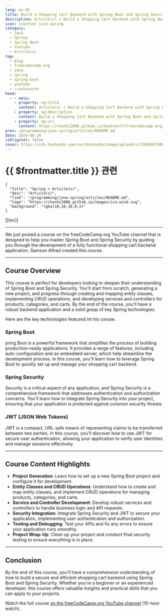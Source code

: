 ```yaml
---
lang: en-US
title: Build a Shopping Cart Backend with Spring Boot and Spring Security
description: Article(s) > Build a Shopping Cart Backend with Spring Boot and Spring Security
icon: iconfont icon-spring
category: 
  - Java
  - Spring
  - Spring Boot
  - Youtube
  - Article(s)
tag: 
  - blog
  - freecodecamp.org
  - java
  - spring
  - spring-boot
  - youtube
  - crashcourse
head:
  - - meta:
    - property: og:title
      content: Article(s) > Build a Shopping Cart Backend with Spring Boot and Spring Security
    - property: og:description
      content: Build a Shopping Cart Backend with Spring Boot and Spring Security
    - property: og:url
      content: https://chanhi2000.github.io/bookshelf/freecodecamp.org/build-a-shopping-cart-backend-with-spring-boot-and-spring-security.html
prev: /programming/java-spring/articles/README.md
date: 2024-08-28
isOriginal: false
cover: https://cdn.hashnode.com/res/hashnode/image/upload/v1724869670804/390e87e2-487d-410f-84f9-20f636b72439.png
---
```


# {{ $frontmatter.title }} 관련

```component VPCard
{
  "title": "Spring > Article(s)",
  "desc": "Article(s)",
  "link": "/programming/java-spring/articles/README.md",
  "logo": "https://chanhi2000.github.io/images/ico-wind.svg",
  "background": "rgba(10,10,10,0.2)"
}
```

[[toc]]

---

<SiteInfo
  name="Build a Shopping Cart Backend with Spring Boot and Spring Security"
  desc="We just posted a course on the freeCodeCamp.org YouTube channel that is designed to help you master Spring Boot and Spring Security by guiding you through the development of a fully functional shopping cart backend application. Samson Alfred created ..."
  url="https://freecodecamp.org/news/build-a-shopping-cart-backend-with-spring-boot-and-spring-security/"
  logo="https://cdn.freecodecamp.org/universal/favicons/favicon.ico"
  preview="https://cdn.hashnode.com/res/hashnode/image/upload/v1724869670804/390e87e2-487d-410f-84f9-20f636b72439.png"/>

We just posted a course on the freeCodeCamp.org YouTube channel that is designed to help you master Spring Boot and Spring Security by guiding you through the development of a fully functional shopping cart backend application. Samson Alfred created this course.

---

## Course Overview

This course is perfect for developers looking to deepen their understanding of Spring Boot and Spring Security. You'll start from scratch, generating a new project, and progress through creating and mapping entity classes, implementing CRUD operations, and developing services and controllers for products, categories, and carts. By the end of the course, you'll have a robust backend application and a solid grasp of key Spring technologies.

Here are the key technologies featured int his coruse.

### Spring Boot

pring Boot is a powerful framework that simplifies the process of building production-ready applications. It provides a range of features, including auto-configuration and an embedded server, which help streamline the development process. In this course, you'll learn how to leverage Spring Boot to quickly set up and manage your shopping cart backend.

### Spring Security

Security is a critical aspect of any application, and Spring Security is a comprehensive framework that addresses authentication and authorization concerns. You'll learn how to integrate Spring Security into your project, ensuring that your application is protected against common security threats.

### JWT (JSON Web Tokens)

JWT is a compact, URL-safe means of representing claims to be transferred between two parties. In this course, you'll discover how to use JWT for secure user authentication, allowing your application to verify user identities and manage sessions effectively.

---

## Course Content Highlights

- **Project Generation**: Learn how to set up a new Spring Boot project and configure it for development.
- **Entity Classes and CRUD Operations**: Understand how to create and map entity classes, and implement CRUD operations for managing products, categories, and carts.
- **Service and Controller Development**: Develop robust services and controllers to handle business logic and API requests.
- **Security Integration**: Integrate Spring Security and JWT to secure your application, implementing user authentication and authorization.
- **Testing and Debugging**: Test your APIs and fix any errors to ensure your application runs smoothly.
- **Project Wrap-Up**: Clean up your project and conduct final security testing to ensure everything is in place.

---

## Conclusion

By the end of this course, you'll have a comprehensive understanding of how to build a secure and efficient shopping cart backend using Spring Boot and Spring Security. Whether you're a beginner or an experienced developer, this course offers valuable insights and practical skills that you can apply to your projects.

Watch the full course [<VPIcon icon="fa-brands fa-youtube"/>on the freeCodeCamp.org YouTube channel](https://youtu.be/oGhc5Z-WJSw) (10-hour watch).

<VidStack src="youtube/oGhc5Z-WJSw" />

